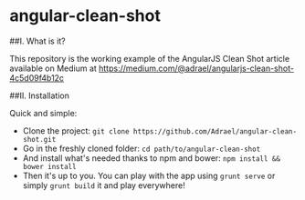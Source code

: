 angular-clean-shot
==================

##I. What is it?

This repository is the working example of the AngularJS Clean Shot article available on Medium at
https://medium.com/@adrael/angularjs-clean-shot-4c5d09f4b12c 

##II. Installation

Quick and simple:

* Clone the project: `git clone https://github.com/Adrael/angular-clean-shot.git`
* Go in the freshly cloned folder: `cd path/to/angular-clean-shot`
* And install what's needed thanks to npm and bower: `npm install && bower install`
* Then it's up to you. You can play with the app using `grunt serve` or simply `grunt build` it and play everywhere!
